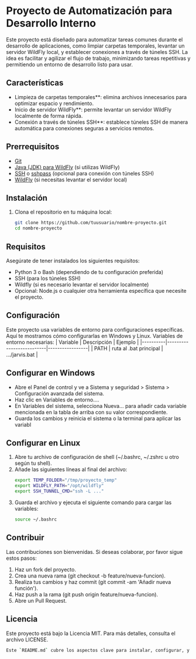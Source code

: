 # Proyecto de Automatización para Desarrollo Interno

Este proyecto está diseñado para automatizar tareas comunes durante el desarrollo de aplicaciones, como limpiar carpetas temporales, levantar un servidor WildFly local, y establecer conexiones a través de túneles SSH. La idea es facilitar y agilizar el flujo de trabajo, minimizando tareas repetitivas y permitiendo un entorno de desarrollo listo para usar.

## Características

- Limpieza de carpetas temporales**: elimina archivos innecesarios para optimizar espacio y rendimiento.
- Inicio de servidor WildFly**: permite levantar un servidor WildFly localmente de forma rápida.
- Conexión a través de túneles SSH**: establece túneles SSH de manera automática para conexiones seguras a servicios remotos.

## Prerrequisitos

- [Git](https://github.com/)
- [Java (JDK) para WildFly](https://www.oracle.com/java/technologies/javase-downloads.html) (si utilizas WildFly)
- [SSH](https://www.openssh.com/) o [sshpass](https://linux.die.net/man/1/sshpass) (opcional para conexión con túneles SSH)
- [WildFly](https://www.wildfly.org/downloads/) (si necesitas levantar el servidor local)

## Instalación

1. Clona el repositorio en tu máquina local:
   ```bash
   git clone https://github.com/tuusuario/nombre-proyecto.git
   cd nombre-proyecto


## Requisitos

Asegúrate de tener instalados los siguientes requisitos:
- Python 3 o Bash (dependiendo de tu configuración preferida)
- SSH (para los túneles SSH)
- Wildfly (si es necesario levantar el servidor localmente)
- Opcional: Node.js o cualquier otra herramienta específica que necesite el proyecto.

## Configuración

Este proyecto usa variables de entorno para configuraciones específicas. Aquí te mostramos cómo configurarlas en Windows y Linux.
Variables de entorno necesarias:
| Variable |        Descripción       |     Ejemplo     |
|----------|--------------------------|-----------------|
| PATH     | ruta al .bat principal   | .../jarvis.bat  |

## Configurar en Windows
- Abre el Panel de control y ve a Sistema y seguridad > Sistema > Configuración avanzada del sistema.
- Haz clic en Variables de entorno....
- En Variables del sistema, selecciona Nueva... para añadir cada variable mencionada en la tabla de arriba con su valor correspondiente.
- Guarda los cambios y reinicia el sistema o la terminal para aplicar las variabl


## Configurar en Linux

1. Abre tu archivo de configuración de shell (~/.bashrc, ~/.zshrc u otro según tu shell).
2. Añade las siguientes líneas al final del archivo:
   ```bash
   export TEMP_FOLDER="/tmp/proyecto_temp"
   export WILDFLY_PATH="/opt/wildfly"
   export SSH_TUNNEL_CMD="ssh -L ..."

3. Guarda el archivo y ejecuta el siguiente comando para cargar las variables:
   ```bash
   source ~/.bashrc


## Contribuir
Las contribuciones son bienvenidas. Si deseas colaborar, por favor sigue estos pasos:

1. Haz un fork del proyecto.
2. Crea una nueva rama (git checkout -b feature/nueva-funcion).
3. Realiza tus cambios y haz commit (git commit -am 'Añadir nueva función').
4. Haz push a la rama (git push origin feature/nueva-funcion).
5. Abre un Pull Request.

## Licencia
Este proyecto está bajo la Licencia MIT. Para más detalles, consulta el archivo LICENSE.
   ```bash
   Este `README.md` cubre los aspectos clave para instalar, configurar, y ejecutar tu proyecto, lo que hará que tus compañeros puedan integrarse rápidamente. Si tienes otros scripts específicos o instrucciones adicionales, puedes añadir más detalles a la sección de "Uso".

